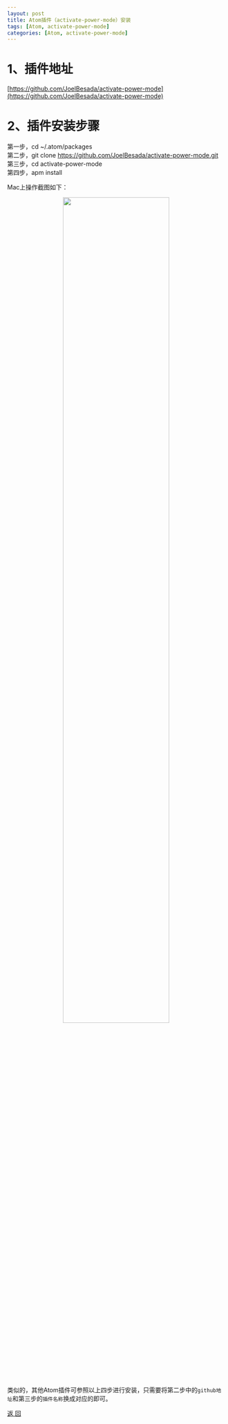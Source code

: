 ```yaml
---
layout: post
title: Atom插件（activate-power-mode）安装
tags: [Atom, activate-power-mode]
categories: [Atom, activate-power-mode]
---
```




# 1、插件地址

[https://github.com/JoelBesada/activate-power-mode](https://github.com/JoelBesada/activate-power-mode)


# 2、插件安装步骤

第一步，cd ~/.atom/packages  
第二步，git clone https://github.com/JoelBesada/activate-power-mode.git  
第三步，cd activate-power-mode  
第四步，apm install  


Mac上操作截图如下：

<div style="text-align: center;margin-bottom: 20px;">
	<image src="{{ post.url }}/static/images/atom/activate-power-mode_installed.png" width="70%"></image>
</div>


类似的，其他Atom插件可参照以上四步进行安装，只需要将第二步中的`github地址`和第三步的`插件名称`换成对应的即可。

<a href="{{ site.baseurl }}/index.html" class="btn-back">返 回</a>
